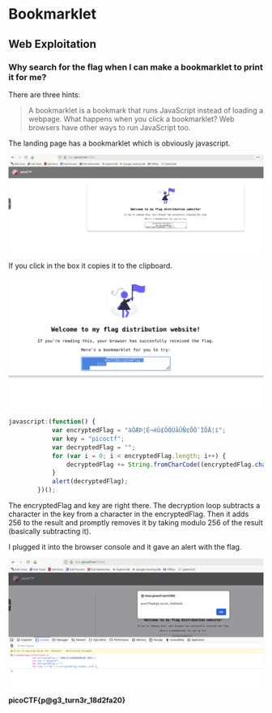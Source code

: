 # Bookmarklet

## Web Exploitation

### Why search for the flag when I can make a bookmarklet to print it for me?

There are three hints:

> A bookmarklet is a bookmark that runs JavaScript instead of loading a webpage.
> What happens when you click a bookmarklet?
> Web browsers have other ways to run JavaScript too.

The landing page has a bookmarklet which is obviously javascript.

![landing](./landing.png)

If you click in the box it copies it to the clipboard.

![copy](./copy.png)

```javascript
javascript:(function() {
            var encryptedFlag = "àÒÆÞ¦È¬ëÙ£ÖÓÚåÛÑ¢ÕÓ¨ÍÕÄ¦í";
            var key = "picoctf";
            var decryptedFlag = "";
            for (var i = 0; i < encryptedFlag.length; i++) {
                decryptedFlag += String.fromCharCode((encryptedFlag.charCodeAt(i) - key.charCodeAt(i % key.length) + 256) % 256);
            }
            alert(decryptedFlag);
        })();
```

The encryptedFlag and key are right there.  The decryption loop subtracts a character in the key from a character in the encryptedFlag.  Then it adds 256 to the result and promptly removes it by taking modulo 256 of the result (basically subtracting it).

I plugged it into the browser console and it gave an alert with the flag.

![flag](./flag.png)

**picoCTF{p@g3_turn3r_18d2fa20}**
